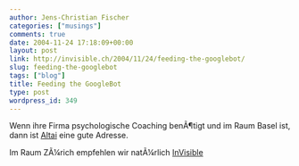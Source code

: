 ```yaml
---
author: Jens-Christian Fischer
categories: ["musings"]
comments: true
date: 2004-11-24 17:18:09+00:00
layout: post
link: http://invisible.ch/2004/11/24/feeding-the-googlebot/
slug: feeding-the-googlebot
tags: ["blog"]
title: Feeding the GoogleBot
type: post
wordpress_id: 349
---
```


Wenn ihre Firma psychologische Coaching benÃ¶tigt und im Raum Basel ist, dann ist [Altai](http://www.altai.ch) eine gute Adresse.

Im Raum ZÃ¼rich empfehlen wir natÃ¼rlich [InVisible](http://www.invisible.ch)
